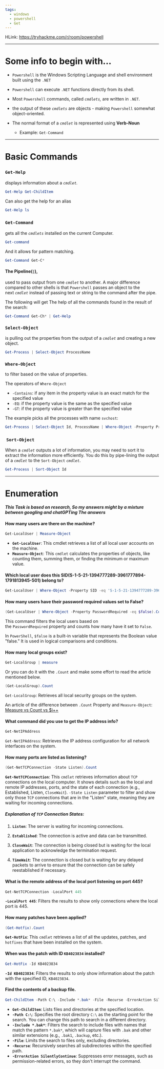 ```yaml
---
tags:
  - windows
  - powershell
  - Get
---
```

HLink: https://tryhackme.com/r/room/powershell

---

# Some info to begin with...

- `Powershell` is the Windows Scripting Language and shell environment built using the `.NET`

- `Powershell` can execute `.NET` functions directly from its shell.

- Most `Powershell` commands, called _`cmdlets`,_ are written in `.NET`.

- the output of these _`cmdlets`_ are objects - making `Powershell` somewhat object-oriented.

- The normal format of a _`cmdlet`_ is represented using **Verb-Noun**
  - Example: `Get-Command`

---

# Basic Commands

### `Get-Help` 

displays information about a _`cmdlet`._
```powershell
Get-Help Get-ChildItem
```

Can also get the help for an alias
```powershell
Get-Help ls
```


### `Get-Command` 

gets all the _`cmdlets`_ installed on the current Computer.
```powershell
Get-command
```

And it allows for pattern matching.
```powershell
Get-Command Get-C* 
```

#### The Pipeline(`|`),
used to pass output from one _`cmdlet`_ to another. A major difference compared to other shells is that `Powershell` passes an object to the next _`cmdlet`_ instead of passing text or string to the command after the pipe.

The following will get The help of all the commands found in the result of the search:
```powershell
Get-Command Get-Ch* | Get-Help
```

### `Select-Object`

is pulling out the properties from the output of a _`cmdlet`_ and creating a new object.
```powershell
Get-Process | Select-Object ProcessName
```

### `Where-Object`

to filter based on the value of properties.

The operators of `Where-Object`
- `-Contains`: if any item in the property value is an exact match for the specified value
- `-EQ`: if the property value is the same as the specified value
- `-GT`: if the property value is greater than the specified value

The example picks all the processes with name `svchost`:
```powershell
Get-Process | Select-Object Id, ProcessName | Where-Object -Property ProcessName -eq svchost
```

###  `Sort-Object`

When a _`cmdlet`_ outputs a lot of information, you may need to sort it to extract the information more efficiently. You do this by pipe-lining the output of a _`cmdlet`_ to the `Sort-Object` _`cmdlet`_.

```powershell
Get-Process | Sort-Object Id
```

---

# Enumeration

***This Task is based on research, So my answers might by a mixture between googling and chatGPTing The answers***


#### How many users are there on the machine?
```powershell
Get-LocalUser | Measure-Object
```

- **`Get-LocalUser`**: This cmdlet retrieves a list of all local user accounts on the machine.
- **`Measure-Object`**: This `cmdlet` calculates the properties of objects, like counting them, summing them, or finding the minimum or maximum value.

#### Which local user does this SID(S-1-5-21-1394777289-3961777894-1791813945-501) belong to?
```powershell
Get-LocalUser | Where-Object -Property SID -eq 'S-1-5-21-1394777289-3961777894-1791813945-501'
```

#### How many users have their password required values set to False?
```powershell
(Get-LocalUser | Where-Object -Property PasswordRequired -eq $false).Count
```

This command filters the local users based on the `PasswordRequired` property and counts how many have it set to `False`.

In `PowerShell`, `$false` is a built-in variable that represents the Boolean value "false." It is used in logical comparisons and conditions.

#### How many local groups exist?

```powershell
Get-LocalGroup | measure
```
Or you can do it with the `.Count` and  make some effort to read the article mentioned below.
```powershell
(Get-LocalGroup).Count
```

`Get-LocalGroup`: Retrieves all local security groups on the system.

An article of the difference between `.Count` Property and `Measure-Object`:
[Measure vs Count vs $i++](https://dmitrysotnikov.wordpress.com/2008/01/18/measure-vs-count-vs-i/) 


#### What command did you use to get the IP address info?
```powershell
Get-NetIPAddress
```
`Get-NetIPAddress`: Retrieves the IP address configuration for all network interfaces on the system.

#### How many ports are listed as listening?

```powershell
(Get-NetTCPConnection -State Listen).Count
```
**`Get-NetTCPConnection`**: This `cmdlet` retrieves information about `TCP` connections on the local computer. It shows details such as the local and remote IP addresses, ports, and the state of each connection (e.g., Established, Listen, `CloseWait`).
`-State Listen` parameter to filter and show only those `TCP` connections that are in the "Listen" state, meaning they are waiting for incoming connections.
##### Explanation of `TCP` Connection States:

1. **`Listen`**: The server is waiting for incoming connections.

2. **`Established`**: The connection is active and data can be transmitted.

3. **`CloseWait`**: The connection is being closed but is waiting for the local application to acknowledge the termination request.

4. **`TimeWait`**: The connection is closed but is waiting for any delayed packets to arrive to ensure that the connection can be safely reestablished if necessary.

#### What is the remote address of the local port listening on port 445?
```powershell
Get-NetTCPConnection -LocalPort 445
```

**`-LocalPort 445`**: Filters the results to show only connections where the local port is 445.


#### How many patches have been applied?
```powershell
(Get-Hotfix).Count
```
**`Get-HotFix`**: This `cmdlet` retrieves a list of all the updates, patches, and` hotfixes` that have been installed on the system.

#### When was the patch with ID `KB4023834` installed?
```powershell
Get-HotFix -Id KB4023834
```
**`-Id KB4023834`**: Filters the results to only show information about the patch with the specified ID, `KB4023834`.


#### Find the contents of a backup file.

```powershell
Get-ChildItem -Path C:\ -Include *.bak* -File -Recurse -ErrorAction SilentlyContinue
```

- **`Get-ChildItem`**: Lists files and directories at the specified location.
- **`-Path C:\`**: Specifies the root directory `C:\` as the starting point for the search. You can change this path to search in a different directory.
- **`-Include *.bak*`**: Filters the search to include files with names that match the pattern `*.bak*`, which will capture files with `.bak` and other similar extensions (e.g., `.bak1`, `.backup`, etc.).
- **`-File`**: Limits the search to files only, excluding directories.
- **`-Recurse`**: Recursively searches all subdirectories within the specified path.
- **`-ErrorAction SilentlyContinue`**: Suppresses error messages, such as permission-related errors, so they don't interrupt the command.